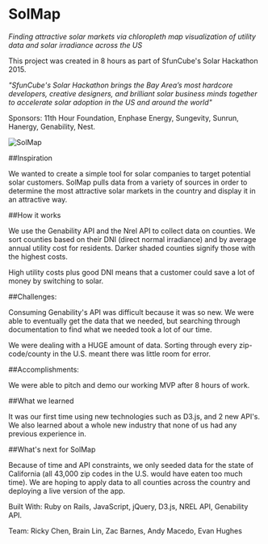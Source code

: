 # SolMap
*Finding attractive solar markets via chloropleth map visualization of utility data and solar irradiance across the US*

This project was created in 8 hours as part of SfunCube's Solar Hackathon 2015.

*"SfunCube's Solar Hackathon brings the Bay Area’s most hardcore developers, creative designers, and brilliant solar business minds together to accelerate solar adoption in the US and around the world"*

Sponsors: 11th Hour Foundation, Enphase Energy, Sungevity, Sunrun, Hanergy, Genability, Nest.

![SolMap](http://res.cloudinary.com/drd0r2vfh/image/upload/v1429554223/Screen_Shot_2015-04-20_at_11.12.22_AM_job8zw.png)

##Inspiration

We wanted to create a simple tool for solar companies to target potential solar customers. SolMap pulls data from a variety of sources in order to determine the most attractive solar markets in the country and display it in an attractive way.

##How it works

We use the Genability API and the Nrel API to collect data on counties. We sort counties based on their DNI (direct normal irradiance) and by average annual utility cost for residents.  Darker shaded counties signify those with the highest costs.

High utility costs plus good DNI means that a customer could save a lot of money by switching to solar.

##Challenges:

Consuming Genability's API was difficult because it was so new.  We were able to eventually get the data that we needed, but searching through documentation to find what we needed took a lot of our time.

We were dealing with a HUGE amount of data.  Sorting through every zip-code/county in the U.S. meant there was little room for error.

##Accomplishments:

We were able to pitch and demo our working MVP after 8 hours of work.

##What we learned

It was our first time using new technologies such as D3.js, and 2 new API's. We also learned about a whole new industry that none of us had any previous experience in.

##What's next for SolMap

Because of time and API constraints, we only seeded data for the state of California (all 43,000 zip codes in the U.S. would have eaten too much time).  We are hoping to apply data to all counties across the country and deploying a live version of the app.

Built With: Ruby on Rails, JavaScript, jQuery, D3.js, NREL API, Genability API.

Team: Ricky Chen, Brain Lin, Zac Barnes, Andy Macedo, Evan Hughes

